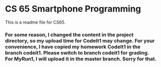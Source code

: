 ﻿# CS 65 Smartphone Programming

This is a readme file for CS65.



### For some reason, I changed the content in the project directory, so my upload time for CodeIt1 may change. For your convenience, I have copied my homework CodeIt1 in the branch codeit1. Please switch to branch codeit1 for grading. For MyRun1, I will upload it in the master branch. Sorry for that. 
